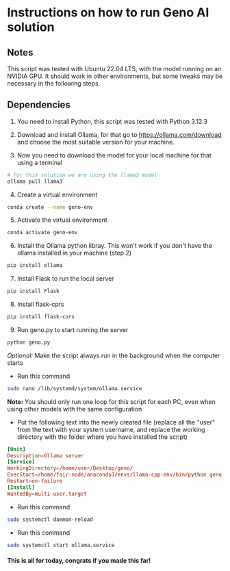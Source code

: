 # Instructions on how to run Geno AI solution

## Notes

This script was tested with Ubuntu 22.04 LTS, with the model running on an NVIDIA GPU. It should work in other environments, but some tweaks may be necessary in the following steps.


## Dependencies

1. You need to install Python, this script was tested with Python 3.12.3

2. Download and install Ollama, for that go to https://ollama.com/download and choose the most suitable version for your machine.

3. Now you need to download the model for your local machine for that using a terminal

```sh
# For this solution we are using the llama3 model 
ollama pull llama3
```
4. Create a virtual environment 

```sh
conda create --name geno-env
```

5. Activate the virtual environment 

```sh
conda activate geno-env
```

6. Install the Ollama python libray. This won't work if you don't have the ollama installed in your machine (step 2)

```sh
pip install ollama
```

7. Install Flask to run the local server

```sh
pip install Flask
```

8. Install flask-cprs

```sh
pip install flask-cors
```

9. Run geno.py to start running the server

```sh
python geno.py
```

*Optional:* Make the script always run in the background when the computer starts

* Run this command

```sh
sudo nano /lib/systemd/system/ollama.service
```

**Note:** You should only run one loop for this script for each PC, even when using other models with the same configuration

* Put the following text into the newly created file (replace all the "user" from the text with your system username, and replace the working directory with the folder where you have installed the script)

```conf
[Unit]
Description=Ollama server
[Service]
WorkingDirectory=/home/user/Desktop/geno/
ExecStart=/home/fair-node/anaconda3/envs/llama-cpp-env/bin/python geno_server.py
Restart=on-failure
[Install]
WantedBy=multi-user.target
```

* Run this command

```sh
sudo systemctl daemon-reload
```

* Run this command

```sh
sudo systemctl start ollama.service
```

#### This is all for today, congrats if you made this far!
